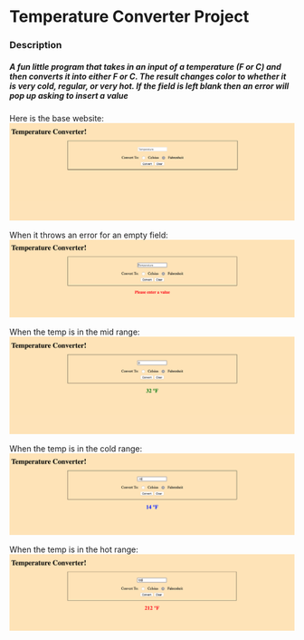# Temperature Converter Project

### Description
##### A fun little program that takes in an input of a temperature (F or C) and then converts it into either F or C. The result changes color to whether it is very cold, regular, or very hot. If the field is left blank then an error will pop up asking to insert a value

Here is the base website:
![base site](./assets/screenshots/main.png "main website")

When it throws an error for an empty field: 
![error](./assets/screenshots/error.png "error")

When the temp is in the mid range: 
![mid range](./assets/screenshots/midtemp.png "mid temp")

When the temp is in the cold range:
![cold range](./assets/screenshots/cold.png "cold temp")

When the temp is in the hot range:
![hot range](./assets/screenshots/hot.png "hot temp")